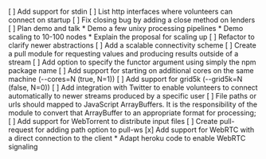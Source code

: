 [ ] Add support for stdin
[ ] List http interfaces where volunteers can connect on startup
[ ] Fix closing bug by adding a close method on lenders
[ ] Plan demo and talk
    * Demo a few unixy processing pipelines
    * Demo scaling to 10-100 nodes
    * Explain the proposal for scaling up
[ ] Refactor to clarify newer abstractions
[ ] Add a scalable connectivity scheme
[ ] Create a pull module for requesting values and producing results 
    outside of a stream
[ ] Add option to specify the functor argument using simply the npm package name
[ ] Add support for starting on additional cores on the same machine (--cores=N (true, N=1)) 
[ ] Add support for grid5k (--grid5k=N (false, N=0))
[ ] Add integration with Twitter to enable volunteers to connect automatically to newer streams produced by a specific user
[ ] File paths or urls should mapped to JavaScript ArrayBuffers. It is
    the responsibility of the module to convert that ArrayBuffer to an
    appropriate format for processing;
[ ] Add support for WebTorrent to distribute input files
[ ] Create pull-request for adding path option to pull-ws
[x] Add support for WebRTC with a direct connection to the client
    * Adapt heroku code to enable WebRTC signaling
